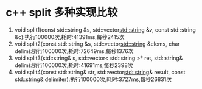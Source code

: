 # c++ split 多种实现比较

1. void split1(const std::string &s, std::vector<std::string> &v, const std::string &c):执行100000次,耗时:41391ms,每秒2415次
2. void split2(const std::string &s, std::vector<std::string> &elems, char delim):执行100000次,耗时:72649ms,每秒1376次
3. void split3(std::string& s, std::vector< std::string >* ret, std::string& delim):执行100000次,耗时:41691ms,每秒2398次
4. void split4(const std::string& str, std::vector<std::string>& result, const std::string& delimiter):执行100000次,耗时:3727ms,每秒26831次
